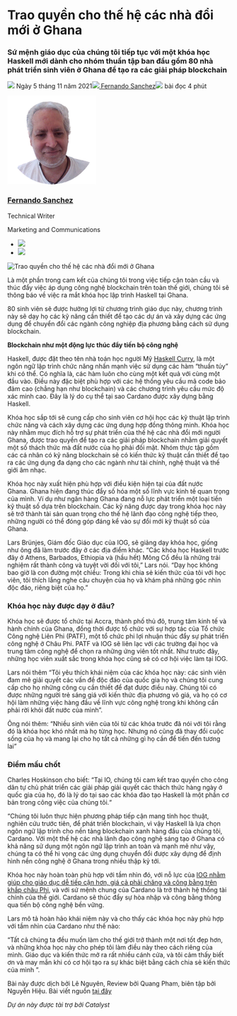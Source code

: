 # Trao quyền cho thế hệ các nhà đổi mới ở Ghana

### **Sứ mệnh giáo dục của chúng tôi tiếp tục với một khóa học Haskell mới dành cho nhóm thuần tập ban đầu gồm 80 nhà phát triển sinh viên ở Ghana để tạo ra các giải pháp blockchain**

![](img/2021-11-05-empowering-a-new-generation-of-innovators-in-ghana.002.png) Ngày 5 tháng 11 năm 2021![](img/2021-11-05-empowering-a-new-generation-of-innovators-in-ghana.002.png)[ Fernando Sanchez](tmp//en/blog/authors/fernando-sanchez/page-1/)![](img/2021-11-05-empowering-a-new-generation-of-innovators-in-ghana.003.png) bài đọc 4 phút

![Fernando Sanchez](img/2021-11-05-empowering-a-new-generation-of-innovators-in-ghana.004.png)[](tmp//en/blog/authors/fernando-sanchez/page-1/)

### [**Fernando Sanchez**](tmp//en/blog/authors/fernando-sanchez/page-1/)

Technical Writer

Marketing and Communications

- ![](img/2021-11-05-empowering-a-new-generation-of-innovators-in-ghana.005.png)[](mailto:fernando.sanchez@iohk.io "Email")
- ![](img/2021-11-05-empowering-a-new-generation-of-innovators-in-ghana.006.png)[](https://www.linkedin.com/in/linkedinsanchezf/ "LinkedIn")

![Trao quyền cho thế hệ các nhà đổi mới ở Ghana](img/2021-11-05-empowering-a-new-generation-of-innovators-in-ghana.007.png)

Là một phần trong cam kết của chúng tôi trong việc tiếp cận toàn cầu và thúc đẩy việc áp dụng công nghệ blockchain trên toàn thế giới, chúng tôi sẽ thông báo về việc ra mắt khóa học lập trình Haskell tại Ghana.

80 sinh viên sẽ được hưởng lợi từ chương trình giáo dục này, chương trình này sẽ dạy họ các kỹ năng cần thiết để tạo các dự án và xây dựng các ứng dụng để chuyển đổi các ngành công nghiệp địa phương bằng cách sử dụng blockchain.

**Blockchain như một động lực thúc đẩy tiến bộ công nghệ**

Haskell, được đặt theo tên nhà toán học người Mỹ [Haskell Curry](https://en.wikipedia.org/wiki/Haskell_Curry), là một ngôn ngữ lập trình chức năng nhấn mạnh việc sử dụng các hàm “thuần túy” khi có thể. Có nghĩa là, các hàm luôn cho cùng một kết quả với cùng một đầu vào. Điều này đặc biệt phù hợp với các hệ thống yêu cầu mã code bảo đảm cao (chẳng hạn như blockchain) và các chương trình yêu cầu mức độ xác minh cao. Đây là lý do cụ thể tại sao Cardano được xây dựng bằng Haskell.

Khóa học sắp tới sẽ cung cấp cho sinh viên cơ hội học các kỹ thuật lập trình chức năng và cách xây dựng các ứng dụng hợp đồng thông minh. Khóa học này nhằm mục đích hỗ trợ sự phát triển của  thế hệ các nhà đổi mới người Ghana, được trao quyền để tạo ra các giải pháp blockchain nhằm giải quyết một số thách thức mà đất nước của họ phải đối mặt. Nhóm thực tập gồm các cá nhân có kỹ năng blockchain sẽ có kiến ​​thức kỹ thuật cần thiết để tạo ra các ứng dụng đa dạng cho các ngành như tài chính, nghệ thuật và thế giới âm nhạc.

Khóa học này xuất hiện phù hợp với điều kiện hiện tại của đất nước Ghana. Ghana hiện đang thúc đẩy số hóa một số lĩnh vực kinh tế quan trọng của mình. Ví dụ như ngân hàng Ghana đang nỗ lực phát triển một loại tiền kỹ thuật số dựa trên blockchain. Các kỹ năng được dạy trong khóa học này sẽ trở thành tài sản quan trọng cho thế hệ lãnh đạo công nghệ tiếp theo, những người có thể đóng góp đáng kể vào sự đổi mới kỹ thuật số của Ghana.

Lars Brünjes, Giám đốc Giáo dục của IOG, sẽ giảng dạy khóa học, giống như ông đã làm trước đây ở các địa điểm khác. “Các khóa học Haskell trước đây ở Athens, Barbados, Ethiopia và (hầu hết) Mông Cổ đều là những trải nghiệm rất thành công và tuyệt vời đối với tôi,” Lars nói. “Dạy học không bao giờ là con đường một chiều: Trong khi chia sẻ kiến ​​thức của tôi với học viên, tôi thích lắng nghe câu chuyện của họ và khám phá những góc nhìn độc đáo, riêng biệt của họ.”

### **Khóa học này được dạy ở đâu?**

Khóa học sẽ được tổ chức tại Accra, thành phố thủ đô, trung tâm kinh tế và hành chính của Ghana, đồng thời được tổ chức với sự hợp tác của Tổ chức Công nghệ Liên Phi (PATF), một tổ chức phi lợi nhuận thúc đẩy sự phát triển công nghệ ở Châu Phi. PATF và IOG sẽ liên lạc với các trường đại học và trung tâm công nghệ để chọn ra những ứng viên tốt nhất. Như trước đây, những học viên xuất sắc trong khóa học cũng sẽ có cơ hội việc làm tại IOG.

Lars nói thêm “Tôi yêu thích khái niệm của các khóa học này: các sinh viên đam mê giải quyết các vấn đề độc đáo của quốc gia họ và chúng tôi cung cấp cho họ những công cụ cần thiết để đạt được điều này. Chúng tôi có được những người trẻ sáng giá với kiến ​​thức địa phương vô giá, và họ có cơ hội làm những việc hàng đầu về lĩnh vực công nghệ trong khi không cần phải rời khỏi đất nước của mình”.

Ông nói thêm: “Nhiều sinh viên của tôi từ các khóa trước đã nói với tôi rằng đó là khóa học khó nhất mà họ từng học. Nhưng nó cũng đã thay đổi cuộc sống của họ và mang lại cho họ tất cả những gì họ cần để tiến đến tương lai”

### **Điểm mấu chốt**

Charles Hoskinson cho biết: “Tại IO, chúng tôi cam kết trao quyền cho công dân tự chủ phát triển các giải pháp giải quyết các thách thức hàng ngày ở quốc gia của họ, đó là lý do tại sao các khóa đào tạo Haskell là một phần cơ bản trong công việc của chúng tôi.“

“Chúng tôi luôn thực hiện phương pháp tiếp cận mang tính học thuật, nghiên cứu trước tiên, để phát triển blockchain, vì vậy Haskell là lựa chọn ngôn ngữ lập trình cho nền tảng blockchain xanh hàng đầu của chúng tôi, Cardano. Với một thế hệ các nhà lãnh đạo công nghệ sáng tạo ở Ghana có khả năng sử dụng một ngôn ngữ lập trình an toàn và mạnh mẽ như vậy, chúng ta có thể hi vọng các ứng dụng chuyển đổi được xây dựng để định hình nền công nghệ ở Ghana trong nhiều thập kỷ tới.

Khóa học này hoàn toàn phù hợp với tầm nhìn đó, với nỗ lực của [IOG nhằm giúp cho giáo dục dễ tiếp cận hơn, giá cả phải chăng và công bằng trên khắp châu Phi](https://iohk.io/en/blog/posts/2021/08/24/making-education-in-africa-more-accessible-affordable-and-equitable/), và với sứ mệnh chung của Cardano là trở thành hệ thống tài chính của thế giới. Cardano sẽ thúc đẩy sự hòa nhập và công bằng thông qua tiến bộ công nghệ bền vững.

Lars mô tả hoàn hảo khái niệm này và cho thấy các khóa học này phù hợp với tầm nhìn của Cardano như thế nào:

“Tất cả chúng ta đều muốn làm cho thế giới trở thành một nơi tốt đẹp hơn, và những khóa học này cho phép tôi làm điều này theo cách riêng của mình. Giáo dục và kiến ​​thức mở ra rất nhiều cánh cửa, và tôi cảm thấy biết ơn và may mắn khi có cơ hội tạo ra sự khác biệt bằng cách chia sẻ kiến ​​thức của mình ”.

Bài này được dịch bởi Lê Nguyên, Review bởi Quang Pham, biên tập bởi Nguyễn Hiệu. Bài viết nguồn [tại đây](https://iohk.io/en/blog/posts/2021/11/05/empowering-a-new-generation-of-innovators-in-ghana)

*Dự án này được tài trợ bởi Catalyst*
